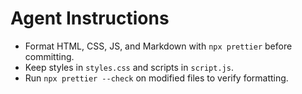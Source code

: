 # Agent Instructions

- Format HTML, CSS, JS, and Markdown with `npx prettier` before committing.
- Keep styles in `styles.css` and scripts in `script.js`.
- Run `npx prettier --check` on modified files to verify formatting.
